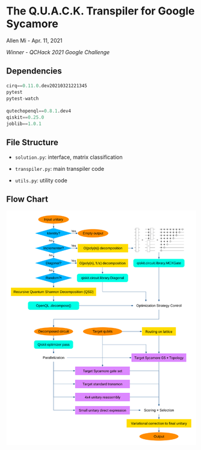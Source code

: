 # The Q.U.A.C.K. Transpiler for Google Sycamore

Allen Mi - Apr. 11, 2021

*Winner - QCHack 2021 Google Challenge*

## Dependencies

```python
cirq==0.11.0.dev20210321221345
pytest
pytest-watch

qutechopenql==0.8.1.dev4
qiskit==0.25.0
joblib==1.0.1
```

## File Structure

- `solution.py`: interface, matrix classification

- `transpiler.py`: main transpiler code

- `utils.py`: utility code

## Flow Chart

![flowchart](docs/img/flowchart.svg)
